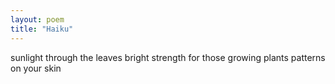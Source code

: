 ```yaml
---
layout: poem
title: "Haiku"
---
```


sunlight through the leaves
bright strength for those growing plants
patterns on your skin
